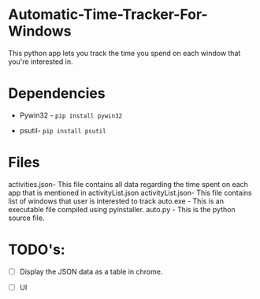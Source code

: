 # Automatic-Time-Tracker-For-Windows
This python app lets you track the time you spend on each window that you're interested in.

# Dependencies

* Pywin32 - ``` pip install pywin32 
              ```
              
* psutil- ``` pip install psutil ```

# Files
activities.json- This file contains all data regarding the time spent on each app that is mentioned in activityList.json
activityList.json- This file contains list of windows that user is interested to track
auto.exe - This is an executable file compiled using pyinstaller. 
auto.py - This is the python source file.

# TODO's:

- [ ] Display the JSON data as a table in chrome.

- [ ] UI 

